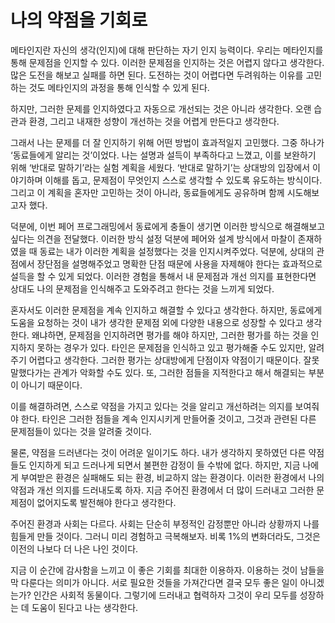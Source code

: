# 나의 약점을 기회로

메타인지란 자신의 생각(인지)에 대해 판단하는 자기 인지 능력이다. 우리는 메타인지를 통해 문제점을 인지할 수 있다.
이러한 문제점을 인지하는 것은 어렵지 않다고 생각한다. 많은 도전을 해보고 실패를 하면 된다.
도전하는 것이 어렵다면 두려워하는 이유를 고민하는 것도 메타인지의 과정을 통해 인식할 수 있게 된다.

하지만, 그러한 문제를 인지하였다고 자동으로 개선되는 것은 아니라 생각한다.
오랜 습관과 환경, 그리고 내재한 성향이 개선하는 것을 어렵게 만든다고 생각한다.

그래서 나는 문제를 더 잘 인지하기 위해 어떤 방법이 효과적일지 고민했다. 그중 하나가 ‘동료들에게 알리는 것’이었다.
나는 설명과 설득이 부족하다고 느꼈고, 이를 보완하기 위해 ‘반대로 말하기’라는 실험 계획을 세웠다.
‘반대로 말하기’는 상대방의 입장에서 이야기하며 이해를 돕고, 문제점이 무엇인지 스스로 생각할 수 있도록 유도하는 방식이다.
그리고 이 계획을 혼자만 고민하는 것이 아니라, 동료들에게도 공유하며 함께 시도해보고자 했다.

덕분에, 이번 페어 프로그래밍에서 동료에게 충돌이 생기면 이러한 방식으로 해결해보고 싶다는 의견을 전달했다.
이러한 방식 설정 덕분에 페어와 설계 방식에서 마찰이 존재하였을 때 동료는 내가 이러한 계획을 설정했다는 것을 인지시켜주었다.
덕분에, 상대의 관점에서 장단점을 설명해주었고 명확한 단점 때문에 사용을 자제해야 한다는 효과적으로 설득을 할 수 있게 되었다.
이러한 경험을 통해서 내 문제점과 개선 의지를 표현한다면 상대도 나의 문제점을 인식해주고 도와주려고 한다는 것을 느끼게 되었다.

혼자서도 이러한 문제점을 계속 인지하고 해결할 수 있다고 생각한다.
하지만, 동료에게 도움을 요청하는 것이 내가 생각한 문제점 외에 다양한 내용으로 성장할 수 있다고 생각한다.
왜냐하면, 문제점을 인지하려면 평가를 해야 하지만, 그러한 평가를 하는 것을 인지하지 못하는 경우가 있다.
타인은 문제점을 인식하고 있고 평가해줄 수도 있지만, 알려주기 어렵다고 생각한다.
그러한 평가는 상대방에게 단점이자 약점이기 때문이다.
잘못 말했다가는 관계가 악화할 수도 있다. 또, 그러한 점들을 지적한다고 해서 해결되는 부분이 아니기 때문이다.

이를 해결하려면, 스스로 약점을 가지고 있다는 것을 알리고 개선하려는 의지를 보여줘야 한다.
타인은 그러한 점들을 계속 인지시키게 만들어줄 것이고, 그것과 관련된 다른 문제점들이 있다는 것을 알려줄 것이다.

물론, 약점을 드러낸다는 것이 어려운 일이기도 하다.
내가 생각하지 못하였던 다른 약점들도 인지하게 되고 드러나게 되면서 불편한 감정이 들 수밖에 없다.
하지만, 지금 나에게 부여받은 환경은 실패해도 되는 환경, 비교하지 않는 환경이다.
이러한 환경에서 나의 약점과 개선 의지를 드러내도록 하자.
지금 주어진 환경에서 더 많이 드러내고 그러한 문제점이 없어지도록 발전해야 한다고 생각한다.

주어진 환경과 사회는 다르다. 사회는 단순히 부정적인 감정뿐만 아니라 상황까지 나를 힘들게 만들 것이다.
그러니 미리 경험하고 극복해보자. 비록 1%의 변화더라도, 그것은 이전의 나보다 더 나은 나인 것이다.

지금 이 순간에 감사함을 느끼고 이 좋은 기회를 최대한 이용하자. 이용하는 것이 남들을 막 다룬다는 의미가 아니다.
서로 필요한 것들을 가져간다면 결국 모두 좋은 일이 아니겠는가? 인간은 사회적 동물이다.
그렇기에 드러내고 협력하자 그것이 우리 모두를 성장하는 데 도움이 된다고 나는 생각한다.
